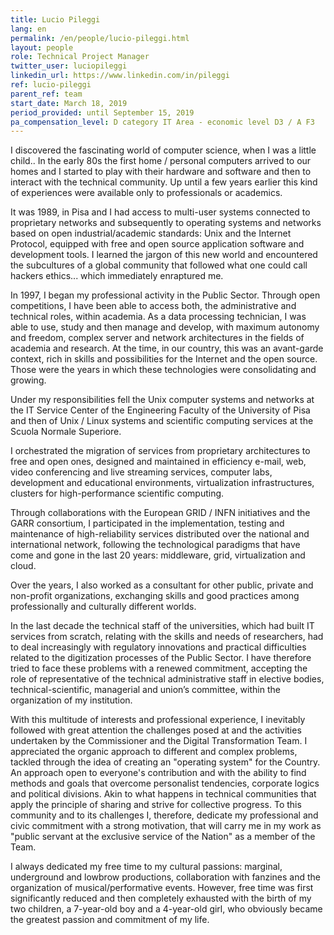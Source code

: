 ```yaml
---
title: Lucio Pileggi
lang: en
permalink: /en/people/lucio-pileggi.html
layout: people
role: Technical Project Manager
twitter_user: luciopileggi
linkedin_url: https://www.linkedin.com/in/pileggi
ref: lucio-pileggi
parent_ref: team
start_date: March 18, 2019
period_provided: until September 15, 2019
pa_compensation_level: D category IT Area - economic level D3 / A F3
---
```

I discovered the fascinating world of computer science, when I was a little child.. In the early 80s the first home / personal computers arrived to our homes and I started to play with their hardware and software and then to interact with the technical community. Up until a few years earlier this kind of experiences were available only to professionals or academics.

It was 1989, in Pisa and I had access to multi-user systems connected to proprietary networks and subsequently to operating systems and networks based on open industrial/academic standards: Unix and the Internet Protocol, equipped with free and open source application software and development tools. I learned the jargon of this new world and encountered the subcultures of a global community that followed what one could call hackers ethics... which immediately enraptured me.

In 1997, I began my professional activity in the Public Sector. Through open competitions, I have been able to access both, the administrative and technical roles, within academia. As a data processing technician, I was able to use, study and then manage and develop, with maximum autonomy and freedom, complex server and network architectures in the fields of academia and research. At the time, in our country, this was an avant-garde context, rich in skills and possibilities for the Internet and the open source. Those were the years in which these technologies were consolidating and growing.

Under my responsibilities fell the Unix computer systems and networks at the IT Service Center of the Engineering Faculty of the University of Pisa and then of Unix / Linux systems and scientific computing services at the Scuola Normale Superiore.

I orchestrated the migration of services from proprietary architectures to free and open ones, designed and maintained in efficiency e-mail, web, video conferencing and live streaming services, computer labs, development and educational environments, virtualization infrastructures, clusters for high-performance scientific computing.

Through collaborations with the European GRID / INFN initiatives and the GARR consortium, I participated in the implementation, testing and maintenance of high-reliability services distributed over the national and international network, following the technological paradigms that have come and gone in the last 20 years: middleware, grid, virtualization and cloud.

Over the years, I also worked as a consultant for other public, private and non-profit organizations, exchanging skills and good practices among professionally and culturally different worlds.

In the last decade the technical staff of the universities, which had built IT services from scratch, relating with the skills and needs of researchers, had to deal increasingly with regulatory innovations and practical difficulties related to the digitization processes of the Public Sector. I have therefore tried to face these problems with a renewed commitment, accepting the role of representative of the technical administrative staff in elective bodies, technical-scientific, managerial and union’s committee, within the organization of my institution.

With this multitude of interests and professional experience, I inevitably followed with great attention the challenges posed at and the activities undertaken by the Commissioner and the Digital Transformation Team. I appreciated the organic approach to different and complex problems, tackled through the idea of creating an "operating system" for the Country. An approach open to everyone's contribution and with the ability to find methods and goals that overcome personalist tendencies, corporate logics and political divisions. Akin to what happens in technical communities that apply the principle of sharing and strive for collective progress. To this community and to its challenges I, therefore, dedicate my professional and civic commitment with a strong motivation, that will carry me in my work as "public servant at the exclusive service of the Nation" as a member of the Team.

I always dedicated my free time to my cultural passions: marginal, underground and lowbrow productions, collaboration with fanzines and the organization of musical/performative events. However, free time was first significantly reduced and then completely exhausted with the birth of my two children, a 7-year-old boy and a 4-year-old girl, who obviously became the greatest passion and commitment of my life.
